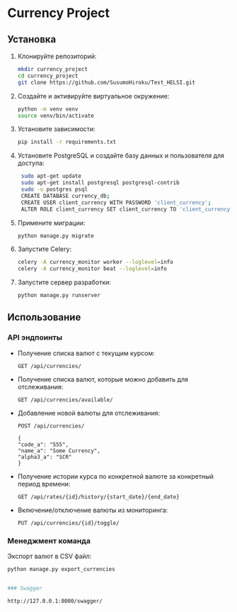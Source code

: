 # Currency Project

## Установка

1. Клонируйте репозиторий:

    ```bash
    mkdir currency_project
    cd currency_project
    git clone https://github.com/SusumoHiroku/Test_HELSI.git

    ```

2. Создайте и активируйте виртуальное окружение:

    ```bash
    python -m venv venv
    source venv/bin/activate
    ```

3. Установите зависимости:

    ```bash
    pip install -r requirements.txt
    ```
4. Установите PostgreSQL и создайте базу данных и пользователя для доступа:
   ```bash
    sudo apt-get update
    sudo apt-get install postgresql postgresql-contrib
    sudo -u postgres psql
    CREATE DATABASE currency_db;
    CREATE USER client_currency WITH PASSWORD 'client_currency';
    ALTER ROLE client_currency SET client_currency TO 'client_currency';
    ```


5. Примените миграции:

    ```bash
    python manage.py migrate
    ```

6. Запустите Celery:

    ```bash
    celery -A currency_monitor worker --loglevel=info
    celery -A currency_monitor beat --loglevel=info
    ```

7. Запустите сервер разработки:

    ```bash
    python manage.py runserver
    ```

## Использование

### API эндпоинты

- Получение списка валют с текущим курсом:
    ```
    GET /api/currencies/
    ```

- Получение списка валют, которые можно добавить для отслеживания:
    ```
    GET /api/currencies/available/
    ```

- Добавление новой валюты для отслеживания:
    ```
    POST /api/currencies/
    
  {
    "code_a": "555",
    "name_a": "Some Currency",
    "alpha3_a": "SCR"
  }
    ```

- Получение истории курса по конкретной валюте за конкретный период времени:
    ```
    GET /api/rates/{id}/history/{start_date}/{end_date}
    ```

- Включение/отключение валюты из мониторинга:
    ```
    PUT /api/currencies/{id}/toggle/
    ```


### Менеджмент команда

Экспорт валют в CSV файл:

```bash
python manage.py export_currencies


### Swagger

http://127.0.0.1:8000/swagger/



